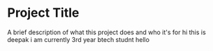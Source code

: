 
# Project Title

A brief description of what this project does and who it's for
 hi this is deepak i am currently 3rd year btech studnt
hello
